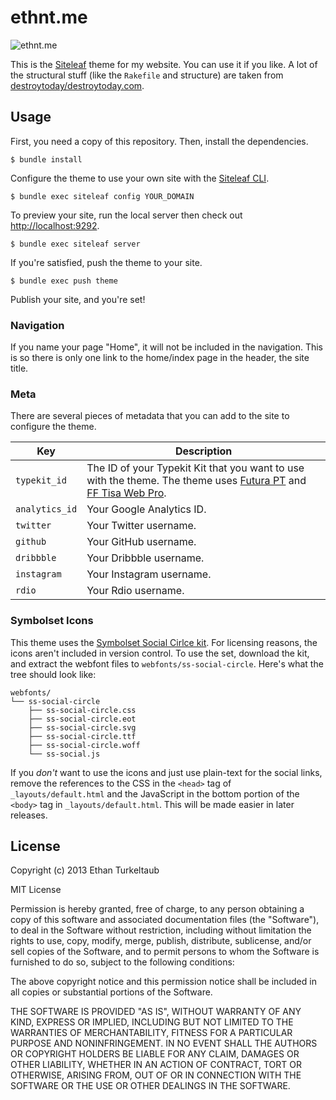 # ethnt.me

![ethnt.me](http://f.cl.ly/items/1m2Z1p2R1v3W2108350v/Screen%20Shot%202013-07-14%20at%209.26.57%20PM.png)

This is the [Siteleaf](http://siteleaf.com) theme for my website. You can use it if you like. A lot of the structural stuff (like the `Rakefile` and structure) are taken from [destroytoday/destroytoday.com](https://github.com/destroytoday/destroytoday.com).

## Usage

First, you need a copy of this repository. Then, install the dependencies.

```
$ bundle install
```

Configure the theme to use your own site with the [Siteleaf CLI](https://github.com/siteleaf/siteleaf-gem).

```
$ bundle exec siteleaf config YOUR_DOMAIN
```

To preview your site, run the local server then check out [http://localhost:9292](http://localhost:9292).

```
$ bundle exec siteleaf server
```

If you're satisfied, push the theme to your site.

```
$ bundle exec push theme
```

Publish your site, and you're set!

### Navigation

If you name your page "Home", it will not be included in the navigation. This is so there is only one link to the home/index page in the header, the site title.

### Meta

There are several pieces of metadata that you can add to the site to configure the theme.

Key            | Description
---------------|------
`typekit_id`   | The ID of your Typekit Kit that you want to use with the theme. The theme uses [Futura PT](https://typekit.com/fonts/futura-pt) and [FF Tisa Web Pro](https://typekit.com/fonts/ff-tisa-web-pro).
`analytics_id` | Your Google Analytics ID.
`twitter`      | Your Twitter username.
`github`       | Your GitHub username.
`dribbble`     | Your Dribbble username.
`instagram`    | Your Instagram username.
`rdio`         | Your Rdio username.

### Symbolset Icons

This theme uses the [Symbolset Social Cirlce kit](http://symbolset.com/icons/social-circle). For licensing reasons, the icons aren't included in version control. To use the set, download the kit, and extract the webfont files to `webfonts/ss-social-circle`. Here's what the tree should look like:

```
webfonts/
└── ss-social-circle
    ├── ss-social-circle.css
    ├── ss-social-circle.eot
    ├── ss-social-circle.svg
    ├── ss-social-circle.ttf
    ├── ss-social-circle.woff
    └── ss-social.js
```

If you _don't_ want to use the icons and just use plain-text for the social links, remove the references to the CSS in the `<head>` tag of `_layouts/default.html` and the JavaScript in the bottom portion of the `<body>` tag in `_layouts/default.html`. This will be made easier in later releases.

## License

Copyright (c) 2013 Ethan Turkeltaub

MIT License

Permission is hereby granted, free of charge, to any person obtaining a copy of this software and associated documentation files (the "Software"), to deal in the Software without restriction, including without limitation the rights to use, copy, modify, merge, publish, distribute, sublicense, and/or sell copies of the Software, and to permit persons to whom the Software is furnished to do so, subject to the following conditions:

The above copyright notice and this permission notice shall be included in all copies or substantial portions of the Software.

THE SOFTWARE IS PROVIDED "AS IS", WITHOUT WARRANTY OF ANY KIND, EXPRESS OR IMPLIED, INCLUDING BUT NOT LIMITED TO THE WARRANTIES OF MERCHANTABILITY, FITNESS FOR A PARTICULAR PURPOSE AND NONINFRINGEMENT. IN NO EVENT SHALL THE AUTHORS OR COPYRIGHT HOLDERS BE LIABLE FOR ANY CLAIM, DAMAGES OR OTHER LIABILITY, WHETHER IN AN ACTION OF CONTRACT, TORT OR OTHERWISE, ARISING FROM, OUT OF OR IN CONNECTION WITH THE SOFTWARE OR THE USE OR OTHER DEALINGS IN THE SOFTWARE.
